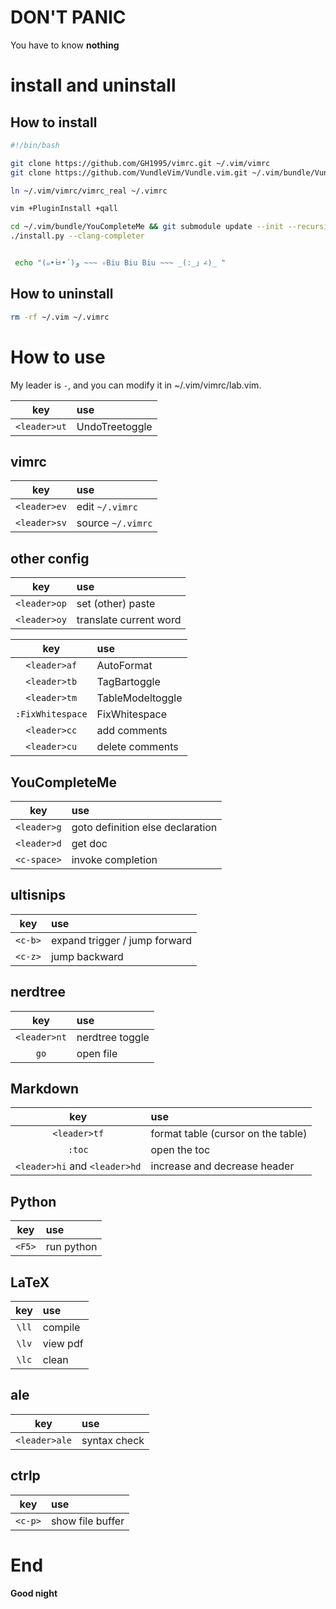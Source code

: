 # DON'T PANIC

You have to know **nothing**

# install and uninstall

## How to install

```sh
#!/bin/bash

git clone https://github.com/GH1995/vimrc.git ~/.vim/vimrc
git clone https://github.com/VundleVim/Vundle.vim.git ~/.vim/bundle/Vundle.vim

ln ~/.vim/vimrc/vimrc_real ~/.vimrc

vim +PluginInstall +qall

cd ~/.vim/bundle/YouCompleteMe && git submodule update --init --recursive
./install.py --clang-completer


 echo "(๑•̀ㅂ•́)و ~~~ ✧Biu Biu Biu ~~~ _(:_」∠)_ "
```

## How to uninstall
```sh
rm -rf ~/.vim ~/.vimrc
```

# How to use

My leader is `-`, and you can modify it in ~/.vim/vimrc/lab.vim.

| key          | use            |
|:------------:|:---------------|
| `<leader>ut` | UndoTreetoggle |

## vimrc

| key          | use               |
|:------------:|:------------------|
| `<leader>ev` | edit `~/.vimrc`   |
| `<leader>sv` | source `~/.vimrc` |

## other config

| key          | use                    |
|:------------:|:-----------------------|
| `<leader>op` | set (other) paste      |
| `<leader>oy` | translate current word |

| key              | use              |
|:----------------:|:-----------------|
| `<leader>af`     | AutoFormat       |
| `<leader>tb`     | TagBartoggle     |
| `<leader>tm`     | TableModeltoggle |
| `:FixWhitespace` | FixWhitespace    |
| `<leader>cc`     | add comments     |
| `<leader>cu`     | delete comments  |

## YouCompleteMe

|     key     | use                              |
|:-----------:|:---------------------------------|
| `<leader>g` | goto definition else declaration |
| `<leader>d` | get doc                          |
| `<c-space>` | invoke completion                |

## ultisnips

|   key   | use                           |
|:-------:|:------------------------------|
| `<c-b>` | expand trigger / jump forward |
| `<c-z>` | jump backward                 |

## nerdtree

|      key     | use             |
|:------------:|:----------------|
| `<leader>nt` | nerdtree toggle |
|     `go`     | open file       |


## Markdown

| key                           | use                                |
|:-----------------------------:|:-----------------------------------|
| `<leader>tf`                  | format table (cursor on the table) |
| `:toc`                        | open the toc                       |
| `<leader>hi` and `<leader>hd` | increase and decrease header       |

## Python

| key    | use        |
|:------:|:-----------|
| `<F5>` | run python |

## LaTeX
| key   | use      |
|:-----:|:---------|
| `\ll` | compile  |
| `\lv` | view pdf |
| `\lc` | clean    |

## ale

|      key      | use          |
|:-------------:|:-------------|
| `<leader>ale` | syntax check |

## ctrlp
| key     | use              |
|:-------:|:-----------------|
| `<c-p>` | show file buffer |

# End

**Good night**
